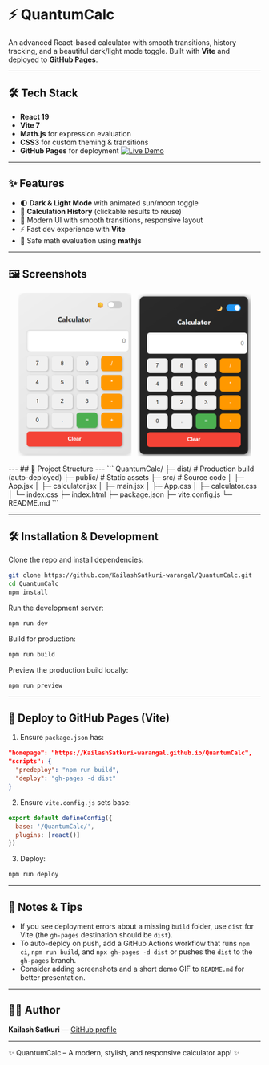 # ⚡ QuantumCalc

An advanced React-based calculator with smooth transitions, history tracking, and a beautiful dark/light mode toggle. Built with **Vite** and deployed to **GitHub Pages**.

---
## 🛠️ Tech Stack
- **React 19**
- **Vite 7**
- **Math.js** for expression evaluation
- **CSS3** for custom theming & transitions
- **GitHub Pages** for deployment
[![Live Demo](https://img.shields.io/badge/Live%20Demo-QuantumCalc-blue?style=for-the-badge)](https://KailashSatkuri-warangal.github.io/QuantumCalc/)


---

## ✨ Features

- 🌓 **Dark & Light Mode** with animated sun/moon toggle
- 📜 **Calculation History** (clickable results to reuse)
- 🎨 Modern UI with smooth transitions, responsive layout
- ⚡ Fast dev experience with **Vite**
- 🧮 Safe math evaluation using **mathjs**

---
## 🖼️ Screenshots
<p align="center">
  <img src="public/light.png" alt="Light Mode" width="45%"/>
  &nbsp;
  <img src="public/dark.png" alt="Dark Mode" width="45%"/>
</p>
---
## 📂 Project Structure
---
```
QuantumCalc/
├─ dist/               # Production build (auto-deployed)
├─ public/             # Static assets
├─ src/                # Source code
│  ├─ App.jsx
│  ├─ calculator.jsx
│  ├─ main.jsx
│  ├─ App.css
│  ├─ calculator.css
│  └─ index.css
├─ index.html
├─ package.json
├─ vite.config.js
└─ README.md
```

---

## 🛠️ Installation & Development

Clone the repo and install dependencies:

```bash
git clone https://github.com/KailashSatkuri-warangal/QuantumCalc.git
cd QuantumCalc
npm install
```

Run the development server:

```bash
npm run dev
```

Build for production:

```bash
npm run build
```

Preview the production build locally:

```bash
npm run preview
```

---

## 🚀 Deploy to GitHub Pages (Vite)

1. Ensure `package.json` has:

```json
"homepage": "https://KailashSatkuri-warangal.github.io/QuantumCalc",
"scripts": {
  "predeploy": "npm run build",
  "deploy": "gh-pages -d dist"
}
```

2. Ensure `vite.config.js` sets base:

```js
export default defineConfig({
  base: '/QuantumCalc/',
  plugins: [react()]
})
```

3. Deploy:

```bash
npm run deploy
```

---

## 🧩 Notes & Tips

- If you see deployment errors about a missing `build` folder, use `dist` for Vite (the `gh-pages` destination should be `dist`).
- To auto-deploy on push, add a GitHub Actions workflow that runs `npm ci`, `npm run build`, and `npx gh-pages -d dist` or pushes the `dist` to the `gh-pages` branch.
- Consider adding screenshots and a short demo GIF to `README.md` for better presentation.

---

## 👨‍💻 Author

**Kailash Satkuri** — [GitHub profile](https://github.com/KailashSatkuri-warangal)

---

✨ QuantumCalc – A modern, stylish, and responsive calculator app! ✨